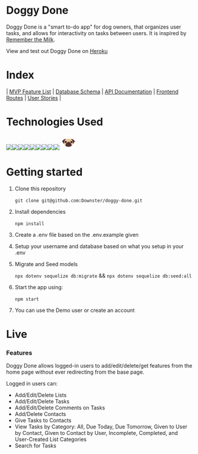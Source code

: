 # Doggy Done

Doggy Done is a "smart to-do app" for dog owners, that organizes user tasks, and allows for interactivity on tasks between users. It is inspired by [Remember the Milk](https://www.rememberthemilk.com/).

View and test out Doggy Done on [Heroku](https://doggy-done.herokuapp.com/app)

# Index

|
[MVP Feature List](##linkshere) |
[Database Schema](##linkshere) |
[API Documentation](##linkshere) |
[Frontend Routes](##linkshere) |
[User Stories](##linkshere) |

# Technologies Used

<img  src="https://cdn.jsdelivr.net/gh/devicons/devicon/icons/javascript/javascript-original.svg"  height=40/><img src="https://cdn.jsdelivr.net/gh/devicons/devicon/icons/nodejs/nodejs-plain-wordmark.svg" height=40/><img src="https://cdn.jsdelivr.net/gh/devicons/devicon/icons/express/express-original-wordmark.svg" height=50/><img  src="https://cdn.jsdelivr.net/gh/devicons/devicon/icons/postgresql/postgresql-original.svg"  height=40/><img  src="https://cdn.jsdelivr.net/gh/devicons/devicon/icons/sequelize/sequelize-original.svg"  height=40/><img  src="https://cdn.jsdelivr.net/gh/devicons/devicon/icons/css3/css3-original.svg"  height=40/><img  src="https://cdn.jsdelivr.net/gh/devicons/devicon/icons/html5/html5-original.svg"  height=40/><img  src="https://cdn.jsdelivr.net/gh/devicons/devicon/icons/git/git-original.svg"  height=40/><img  src="https://cdn.jsdelivr.net/gh/devicons/devicon/icons/vscode/vscode-original.svg"  height=40/>
<img  src="https://github.com/choi-jihoon/Gotta-Latte-Do/raw/main/images/readme/pug-icon.png" height=40/>

# Getting started

1. Clone this repository

   `git clone git@github.com:Downster/doggy-done.git`

2. Install dependencies

   `npm install`

3. Create a .env file based on the .env.example given

4. Setup your username and database based on what you setup in your .env

5. Migrate and Seed models

   `npx dotenv sequelize db:migrate` &&
   `npx dotenv sequelize db:seed:all`

6. Start the app using:

   `npm start`

7. You can use the Demo user or create an account

# Live

### Features

Doggy Done allows logged-in users to add/edit/delete/get features from the home page without ever redirecting from the base page.

Logged in users can:

- Add/Edit/Delete Lists
- Add/Edit/Delete Tasks
- Add/Edit/Delete Comments on Tasks
- Add/Delete Contacts
- Give Tasks to Contacts
- View Tasks by Category: All, Due Today, Due Tomorrow, Given to User by Contact, Given to Contact by User, Incomplete, Completed, and User-Created List Categories
- Search for Tasks
